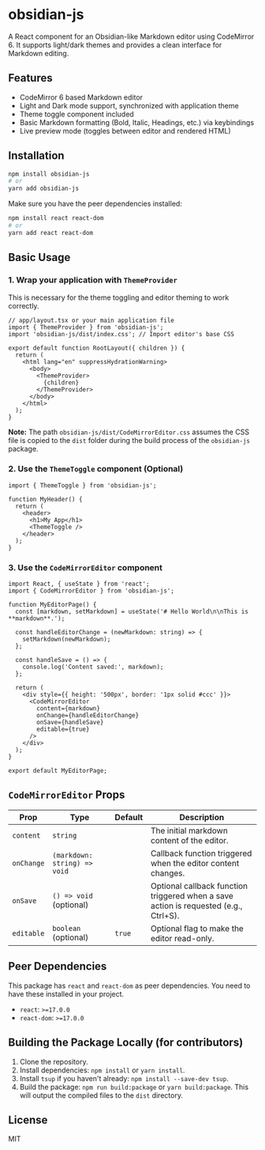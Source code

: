 # obsidian-js

A React component for an Obsidian-like Markdown editor using CodeMirror 6. It supports light/dark themes and provides a clean interface for Markdown editing.

## Features

- CodeMirror 6 based Markdown editor
- Light and Dark mode support, synchronized with application theme
- Theme toggle component included
- Basic Markdown formatting (Bold, Italic, Headings, etc.) via keybindings
- Live preview mode (toggles between editor and rendered HTML)

## Installation

```bash
npm install obsidian-js
# or
yarn add obsidian-js
```

Make sure you have the peer dependencies installed:

```bash
npm install react react-dom
# or
yarn add react react-dom
```

## Basic Usage

### 1. Wrap your application with `ThemeProvider`

This is necessary for the theme toggling and editor theming to work correctly.

```tsx
// app/layout.tsx or your main application file
import { ThemeProvider } from 'obsidian-js';
import 'obsidian-js/dist/index.css'; // Import editor's base CSS

export default function RootLayout({ children }) {
  return (
    <html lang="en" suppressHydrationWarning>
      <body>
        <ThemeProvider>
          {children}
        </ThemeProvider>
      </body>
    </html>
  );
}
```

**Note:** The path `obsidian-js/dist/CodeMirrorEditor.css` assumes the CSS file is copied to the `dist` folder during the build process of the `obsidian-js` package.

### 2. Use the `ThemeToggle` component (Optional)

```tsx
import { ThemeToggle } from 'obsidian-js';

function MyHeader() {
  return (
    <header>
      <h1>My App</h1>
      <ThemeToggle />
    </header>
  );
}
```

### 3. Use the `CodeMirrorEditor` component

```tsx
import React, { useState } from 'react';
import { CodeMirrorEditor } from 'obsidian-js';

function MyEditorPage() {
  const [markdown, setMarkdown] = useState('# Hello World\n\nThis is **markdown**.');

  const handleEditorChange = (newMarkdown: string) => {
    setMarkdown(newMarkdown);
  };

  const handleSave = () => {
    console.log('Content saved:', markdown);
  };

  return (
    <div style={{ height: '500px', border: '1px solid #ccc' }}>
      <CodeMirrorEditor
        content={markdown}
        onChange={handleEditorChange}
        onSave={handleSave}
        editable={true}
      />
    </div>
  );
}

export default MyEditorPage;
```

## `CodeMirrorEditor` Props

| Prop       | Type                          | Default | Description                                                                 |
|------------|-------------------------------|---------|-----------------------------------------------------------------------------|
| `content`  | `string`                      |         | The initial markdown content of the editor.                                 |
| `onChange` | `(markdown: string) => void`  |         | Callback function triggered when the editor content changes.                |
| `onSave`   | `() => void` (optional)       |         | Optional callback function triggered when a save action is requested (e.g., Ctrl+S). |
| `editable` | `boolean` (optional)          | `true`  | Optional flag to make the editor read-only.                                 |

## Peer Dependencies

This package has `react` and `react-dom` as peer dependencies. You need to have these installed in your project.

- `react`: `>=17.0.0`
- `react-dom`: `>=17.0.0`

## Building the Package Locally (for contributors)

1. Clone the repository.
2. Install dependencies: `npm install` or `yarn install`.
3. Install `tsup` if you haven't already: `npm install --save-dev tsup`.
4. Build the package: `npm run build:package` or `yarn build:package`.
   This will output the compiled files to the `dist` directory.

## License

MIT
